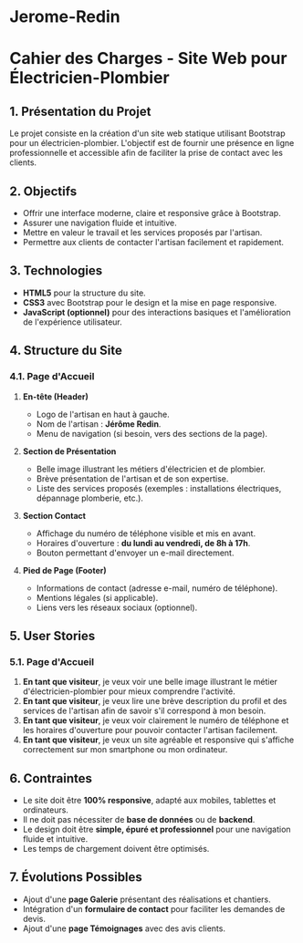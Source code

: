 # Jerome-Redin

# Cahier des Charges - Site Web pour Électricien-Plombier

## 1. Présentation du Projet

Le projet consiste en la création d'un site web statique utilisant Bootstrap pour un électricien-plombier. L'objectif est de fournir une présence en ligne professionnelle et accessible afin de faciliter la prise de contact avec les clients.

## 2. Objectifs

- Offrir une interface moderne, claire et responsive grâce à Bootstrap.
- Assurer une navigation fluide et intuitive.
- Mettre en valeur le travail et les services proposés par l'artisan.
- Permettre aux clients de contacter l'artisan facilement et rapidement.

## 3. Technologies

- **HTML5** pour la structure du site.
- **CSS3** avec Bootstrap pour le design et la mise en page responsive.
- **JavaScript (optionnel)** pour des interactions basiques et l'amélioration de l'expérience utilisateur.

## 4. Structure du Site

### 4.1. Page d'Accueil

1. **En-tête (Header)**
   - Logo de l'artisan en haut à gauche.
   - Nom de l'artisan : **Jérôme Redin**.
   - Menu de navigation (si besoin, vers des sections de la page).

2. **Section de Présentation**
   - Belle image illustrant les métiers d'électricien et de plombier.
   - Brève présentation de l'artisan et de son expertise.
   - Liste des services proposés (exemples : installations électriques, dépannage plomberie, etc.).

3. **Section Contact**
   - Affichage du numéro de téléphone visible et mis en avant.
   - Horaires d'ouverture : **du lundi au vendredi, de 8h à 17h**.
   - Bouton permettant d'envoyer un e-mail directement.

4. **Pied de Page (Footer)**
   - Informations de contact (adresse e-mail, numéro de téléphone).
   - Mentions légales (si applicable).
   - Liens vers les réseaux sociaux (optionnel).

## 5. User Stories

### 5.1. Page d'Accueil

1. **En tant que visiteur**, je veux voir une belle image illustrant le métier d'électricien-plombier pour mieux comprendre l'activité.
2. **En tant que visiteur**, je veux lire une brève description du profil et des services de l'artisan afin de savoir s'il correspond à mon besoin.
3. **En tant que visiteur**, je veux voir clairement le numéro de téléphone et les horaires d'ouverture pour pouvoir contacter l'artisan facilement.
4. **En tant que visiteur**, je veux un site agréable et responsive qui s'affiche correctement sur mon smartphone ou mon ordinateur.

## 6. Contraintes

- Le site doit être **100% responsive**, adapté aux mobiles, tablettes et ordinateurs.
- Il ne doit pas nécessiter de **base de données** ou de **backend**.
- Le design doit être **simple, épuré et professionnel** pour une navigation fluide et intuitive.
- Les temps de chargement doivent être optimisés.

## 7. Évolutions Possibles

- Ajout d'une **page Galerie** présentant des réalisations et chantiers.
- Intégration d'un **formulaire de contact** pour faciliter les demandes de devis.
- Ajout d'une **page Témoignages** avec des avis clients.
